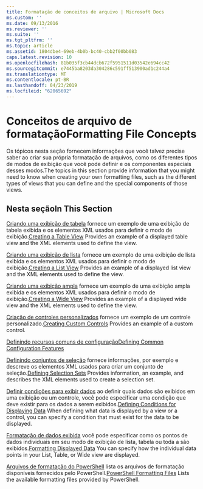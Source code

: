 ```yaml
---
title: Formatação de conceitos de arquivo | Microsoft Docs
ms.custom: ''
ms.date: 09/13/2016
ms.reviewer: ''
ms.suite: ''
ms.tgt_pltfrm: ''
ms.topic: article
ms.assetid: 1804dbe4-69eb-4b0b-bc40-cbb2f00bb083
caps.latest.revision: 10
ms.openlocfilehash: 81b035f3cb44dcb672f5951511d03542e694cc42
ms.sourcegitcommit: e7445ba8203da304286c591ff513900ad1c244a4
ms.translationtype: MT
ms.contentlocale: pt-BR
ms.lasthandoff: 04/23/2019
ms.locfileid: "62065692"
---
```

# <a name="formatting-file-concepts"></a><span data-ttu-id="963e9-102">Conceitos de arquivo de formatação</span><span class="sxs-lookup"><span data-stu-id="963e9-102">Formatting File Concepts</span></span>

<span data-ttu-id="963e9-103">Os tópicos nesta seção fornecem informações que você talvez precise saber ao criar sua própria formatação de arquivos, como os diferentes tipos de modos de exibição que você pode definir e os componentes especiais desses modos.</span><span class="sxs-lookup"><span data-stu-id="963e9-103">The topics in this section provide information that you might need to know when creating your own formatting files, such as the different types of views that you can define and the special components of those views.</span></span>

## <a name="in-this-section"></a><span data-ttu-id="963e9-104">Nesta seção</span><span class="sxs-lookup"><span data-stu-id="963e9-104">In This Section</span></span>

<span data-ttu-id="963e9-105">[Criando uma exibição de tabela](./creating-a-table-view.md) fornece um exemplo de uma exibição de tabela exibida e os elementos XML usados para definir o modo de exibição.</span><span class="sxs-lookup"><span data-stu-id="963e9-105">[Creating a Table View](./creating-a-table-view.md) Provides an example of a displayed table view and the XML elements used to define the view.</span></span>

<span data-ttu-id="963e9-106">[Criando uma exibição de lista](./creating-a-list-view.md) fornece um exemplo de uma exibição de lista exibida e os elementos XML usados para definir o modo de exibição.</span><span class="sxs-lookup"><span data-stu-id="963e9-106">[Creating a List View](./creating-a-list-view.md) Provides an example of a displayed list view and the XML elements used to define the view.</span></span>

<span data-ttu-id="963e9-107">[Criando uma exibição ampla](./creating-a-wide-view.md) fornece um exemplo de uma exibição ampla exibida e os elementos XML usados para definir o modo de exibição.</span><span class="sxs-lookup"><span data-stu-id="963e9-107">[Creating a Wide View](./creating-a-wide-view.md) Provides an example of a displayed wide view and the XML elements used to define the view.</span></span>

<span data-ttu-id="963e9-108">[Criação de controles personalizados](./creating-custom-controls.md) fornece um exemplo de um controle personalizado.</span><span class="sxs-lookup"><span data-stu-id="963e9-108">[Creating Custom Controls](./creating-custom-controls.md) Provides an example of a custom control.</span></span>

[<span data-ttu-id="963e9-109">Definindo recursos comuns de configuração</span><span class="sxs-lookup"><span data-stu-id="963e9-109">Defining Common Configuration Features</span></span>](./defining-common-configuration-features.md)

<span data-ttu-id="963e9-110">[Definindo conjuntos de seleção](./defining-selection-sets.md) fornece informações, por exemplo e descreve os elementos XML usados para criar um conjunto de seleção.</span><span class="sxs-lookup"><span data-stu-id="963e9-110">[Defining Selection Sets](./defining-selection-sets.md) Provides information, an example, and describes the XML elements used to create a selection set.</span></span>

<span data-ttu-id="963e9-111">[Definir condições para exibir dados](./defining-conditions-for-displaying-data.md) ao definir quais dados são exibidos em uma exibição ou um controle, você pode especificar uma condição que deve existir para os dados a serem exibidos.</span><span class="sxs-lookup"><span data-stu-id="963e9-111">[Defining Conditions for Displaying Data](./defining-conditions-for-displaying-data.md) When defining what data is displayed by a view or a control, you can specify a condition that must exist for the data to be displayed.</span></span>

<span data-ttu-id="963e9-112">[Formatação de dados exibida](./formatting-displayed-data.md) você pode especificar como os pontos de dados individuais em seu modo de exibição de lista, tabela ou toda a são exibidos.</span><span class="sxs-lookup"><span data-stu-id="963e9-112">[Formatting Displayed Data](./formatting-displayed-data.md) You can specify how the individual data points in your List, Table, or Wide view are displayed.</span></span>

<span data-ttu-id="963e9-113">[Arquivos de formatação do PowerShell](./powershell-formatting-files.md) lista os arquivos de formatação disponíveis fornecidos pelo PowerShell.</span><span class="sxs-lookup"><span data-stu-id="963e9-113">[PowerShell Formatting Files](./powershell-formatting-files.md) Lists the available formatting files provided by PowerShell.</span></span>
